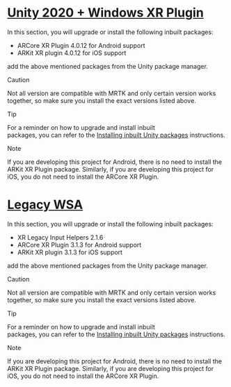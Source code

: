 # [Unity 2020 + Windows XR Plugin](#tab/winxr)

In this section, you will upgrade or install the following inbuilt packages:

* ARCore XR Plugin 4.0.12 for Android support
* ARKit XR plugin 4.0.12 for iOS support

add the above mentioned packages from the Unity package manager.

> [!CAUTION]
> Not all version are compatible with MRTK and only certain version works together, so make sure you install the exact versions listed above.

>[!TIP]
> For a reminder on how to upgrade and install inbuilt packages, you can refer to the [Installing inbuilt Unity packages](../mr-learning-asa-02.md#installing-inbuilt-unity-packages-and-importing-the-tutorial-assets) instructions.

> [!NOTE]
> If you are developing this project for Android, there is no need to install the ARKit XR Plugin package. Similarly, if you are developing this project for iOS, you do not need to install the ARCore XR Plugin.

# [Legacy WSA](#tab/wsa)

In this section, you will upgrade or install the following inbuilt packages:

* XR Legacy Input Helpers 2.1.6
* ARCore XR Plugin 3.1.3 for Android support
* ARKit XR plugin 3.1.3 for iOS support

add the above mentioned packages from the Unity package manager.

> [!CAUTION]
> Not all version are compatible with MRTK and only certain version works together, so make sure you install the exact versions listed above.

>[!TIP]
> For a reminder on how to upgrade and install inbuilt packages, you can refer to the [Installing inbuilt Unity packages](../mr-learning-asa-02.md#installing-inbuilt-unity-packages-and-importing-the-tutorial-assets) instructions.

> [!NOTE]
> If you are developing this project for Android, there is no need to install the ARKit XR Plugin package. Similarly, if you are developing this project for iOS, you do not need to install the ARCore XR Plugin.
